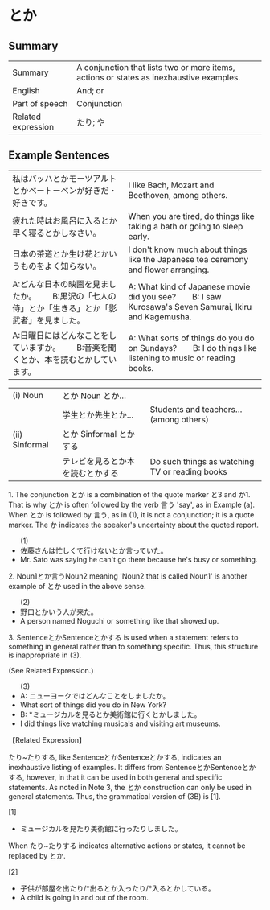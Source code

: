 # とか

## Summary

<table><tr>   <td>Summary</td>   <td>A conjunction that lists two or more items, actions or states as inexhaustive examples.</td></tr><tr>   <td>English</td>   <td>And; or</td></tr><tr>   <td>Part of speech</td>   <td>Conjunction</td></tr><tr>   <td>Related expression</td>   <td>たり; や</td></tr></table>

## Example Sentences

<table><tr>   <td>私はバッハとかモーツアルトとかベートーベンが好きだ・好きです。</td>   <td>I like Bach, Mozart and Beethoven, among others.</td></tr><tr>   <td>疲れた時はお風呂に入るとか早く寝るとかしなさい。</td>   <td>When you are tired, do things like taking a bath or going to sleep early.</td></tr><tr>   <td>日本の茶道とか生け花とかいうものをよく知らない。</td>   <td>I don't know much about things like the Japanese tea ceremony and flower arranging.</td></tr><tr>   <td>A:どんな日本の映画を見ましたか。  B:黒沢の「七人の侍」とか「生きる」とか「影武者」を見ました。</td>   <td>A: What kind of Japanese movie did you see?&emsp;&emsp;B: I saw Kurosawa's Seven Samurai, Ikiru and Kagemusha.</td></tr><tr>   <td>A:日曜日にはどんなことをしていますか。  B:音楽を聞くとか、本を読むとかしています。</td>   <td>A: What sorts of things do you do on Sundays?&emsp;&emsp;B: I do things like listening to music or reading books.</td></tr></table>

<table class="table"> <tbody><tr class="tr head"> <td class="td"><span class="numbers">(i)</span> <span> <span class="bold">Noun</span></span></td> <td class="td"><span class="concept">とか</span><span> Noun <span class="concept">とか</span>…</span></td> <td class="td"><span>&nbsp;</span></td> </tr> <tr class="tr"> <td class="td"><span>&nbsp;</span></td> <td class="td"><span>学生<span class="concept">とか</span>先生<span class="concept">とか</span>…</span> </td> <td class="td"><span>Students    and teachers… (among others)</span> </td> </tr> <tr class="tr head"> <td class="td"><span class="numbers">(ii)</span> <span> <span class="bold">Sinformal</span></span></td> <td class="td"><span class="concept">とか</span><span> Sinformal <span class="concept">とかする</span></span></td> <td class="td"><span>&nbsp;</span></td> </tr> <tr class="tr"> <td class="td"><span>&nbsp;</span></td> <td class="td"><span>テレビを見る<span class="concept">とか</span>本を読む<span class="concept">とかする</span></span> </td> <td class="td"><span>Do    such things as watching TV or reading books</span></td> </tr></tbody></table>

<p>1. The conjunction <span class="cloze">とか</span> is a combination of the quote marker と3 and か1. That is why <span class="cloze">とか</span> is often followed by the verb 言う 'say', as in Example (a). When <span class="cloze">とか</span> is followed by 言う, as in (1), it is not a conjunction; it is a quote marker. The か indicates the speaker's uncertainty about the quoted report.</p>  <ul>(1) <li>佐藤さんは忙しくて行けない<span class="cloze">とか</span>言っていた。</li> <li>Mr. Sato was saying he can't go there because he's busy or something.</li> </ul>  <p>2. Noun1<span class="cloze">とか</span>言うNoun2 meaning 'Noun2 that is called Noun1' is another example of <span class="cloze">とか</span> used in the above sense.</p>  <ul>(2) <li>野口<span class="cloze">とか</span>いう人が来た。</li> <li>A person named Noguchi or something like that showed up.</li> </ul>  <p>3. Sentence<span class="cloze">とか</span>Sentence<span class="cloze">とか</span>する is used when a statement refers to something in general rather than to something specific. Thus, this structure is inappropriate in (3).</p>  <p>(See Related Expression.)</p>  <ul>(3) <li>A: ニューヨークではどんなことをしましたか。</li> <li>What sort of things did you do in New York?</li> <div class="divide"></div> <li>B: *ミュージカルを見る<span class="cloze">とか</span>美術館に行く<span class="cloze">とか</span>しました。</li> <li>I did things like watching musicals and visiting art museums.</li> </ul>  <p>【Related Expression】</p>  <p>たり~たりする, like Sentence<span class="cloze">とか</span>Sentence<span class="cloze">とか</span>する, indicates an inexhaustive listing of examples. It differs from Sentence<span class="cloze">とか</span>Sentence<span class="cloze">とか</span>する, however, in that it can be used in both general and specific statements. As noted in Note 3, the <span class="cloze">とか</span> construction can only be used in general statements. Thus, the grammatical version of (3B) is [1].</p>  <p>[1]</p>  <ul> <li>ミュージカルを見たり美術館に行ったりしました。</li> </ul>  <p>When たり~たりする indicates alternative actions or states, it cannot be replaced by <span class="cloze">とか</span>.  <p>[2]</p>  <ul> <li>子供が部屋を出たり/*出る<span class="cloze">とか</span>入ったり/*入る<span class="cloze">とか</span>している。</li> <li>A child is going in and out of the room.</li> </ul>

